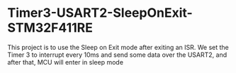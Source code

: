 # Timer3-USART2-SleepOnExit-STM32F411RE
This project is to use the Sleep on Exit mode after exiting an ISR.  We set the Timer 3 to interrupt every 10ms and send some data over the USART2, and after that, MCU will enter in sleep mode
